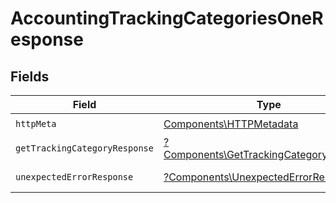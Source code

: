 # AccountingTrackingCategoriesOneResponse


## Fields

| Field                                                                                             | Type                                                                                              | Required                                                                                          | Description                                                                                       |
| ------------------------------------------------------------------------------------------------- | ------------------------------------------------------------------------------------------------- | ------------------------------------------------------------------------------------------------- | ------------------------------------------------------------------------------------------------- |
| `httpMeta`                                                                                        | [Components\HTTPMetadata](../../Models/Components/HTTPMetadata.md)                                | :heavy_check_mark:                                                                                | N/A                                                                                               |
| `getTrackingCategoryResponse`                                                                     | [?Components\GetTrackingCategoryResponse](../../Models/Components/GetTrackingCategoryResponse.md) | :heavy_minus_sign:                                                                                | Tracking category                                                                                 |
| `unexpectedErrorResponse`                                                                         | [?Components\UnexpectedErrorResponse](../../Models/Components/UnexpectedErrorResponse.md)         | :heavy_minus_sign:                                                                                | Unexpected error                                                                                  |